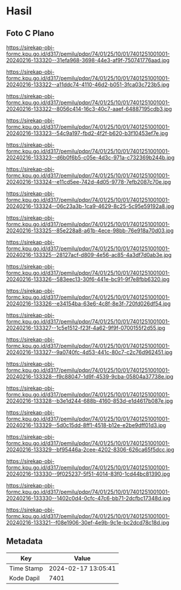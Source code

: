 # Hasil

## Foto C Plano

https://sirekap-obj-formc.kpu.go.id/d317/pemilu/pdpr/74/01/25/10/01/7401251001001-20240216-133320--31efa968-3698-44e3-af9f-750741776aad.jpg

https://sirekap-obj-formc.kpu.go.id/d317/pemilu/pdpr/74/01/25/10/01/7401251001001-20240216-133322--a11ddc74-4110-46d2-b051-3fca03c723b5.jpg

https://sirekap-obj-formc.kpu.go.id/d317/pemilu/pdpr/74/01/25/10/01/7401251001001-20240216-133322--8056c414-16c3-40c7-aaef-64887195cdb3.jpg

https://sirekap-obj-formc.kpu.go.id/d317/pemilu/pdpr/74/01/25/10/01/7401251001001-20240216-133323--54c9a197-fbd2-4f2f-b620-b3f10453ef7e.jpg

https://sirekap-obj-formc.kpu.go.id/d317/pemilu/pdpr/74/01/25/10/01/7401251001001-20240216-133323--d6b0f6b5-c05e-4d3c-971a-c732369b244b.jpg

https://sirekap-obj-formc.kpu.go.id/d317/pemilu/pdpr/74/01/25/10/01/7401251001001-20240216-133324--e11cd5ee-742d-4d05-9778-7efb2087c70e.jpg

https://sirekap-obj-formc.kpu.go.id/d317/pemilu/pdpr/74/01/25/10/01/7401251001001-20240216-133324--06c23a3b-1ca9-4629-8c25-5c95e59192a8.jpg

https://sirekap-obj-formc.kpu.go.id/d317/pemilu/pdpr/74/01/25/10/01/7401251001001-20240216-133325--85e228a8-a61b-4ece-98bb-76e918a70d03.jpg

https://sirekap-obj-formc.kpu.go.id/d317/pemilu/pdpr/74/01/25/10/01/7401251001001-20240216-133325--28127acf-d809-4e56-ac85-4a3df7d0ab3e.jpg

https://sirekap-obj-formc.kpu.go.id/d317/pemilu/pdpr/74/01/25/10/01/7401251001001-20240216-133326--583eec13-30f6-441e-bc91-9f7e8fbb6320.jpg

https://sirekap-obj-formc.kpu.go.id/d317/pemilu/pdpr/74/01/25/10/01/7401251001001-20240216-133326--e34154ba-63e6-4c8f-8e3f-720fd026df54.jpg

https://sirekap-obj-formc.kpu.go.id/d317/pemilu/pdpr/74/01/25/10/01/7401251001001-20240216-133327--1c5e1512-f23f-4a62-9f9f-0700155f2d55.jpg

https://sirekap-obj-formc.kpu.go.id/d317/pemilu/pdpr/74/01/25/10/01/7401251001001-20240216-133327--9a0740fc-4d53-441c-80c7-c2c76d962451.jpg

https://sirekap-obj-formc.kpu.go.id/d317/pemilu/pdpr/74/01/25/10/01/7401251001001-20240216-133328--f9c88047-1d9f-4539-9cba-05804a37738e.jpg

https://sirekap-obj-formc.kpu.go.id/d317/pemilu/pdpr/74/01/25/10/01/7401251001001-20240216-133328--b3e1d244-688b-4160-853d-e1d4617b087e.jpg

https://sirekap-obj-formc.kpu.go.id/d317/pemilu/pdpr/74/01/25/10/01/7401251001001-20240216-133329--5d0c15dd-8ff1-4518-b12e-e2be9dff01d3.jpg

https://sirekap-obj-formc.kpu.go.id/d317/pemilu/pdpr/74/01/25/10/01/7401251001001-20240216-133329--bf95446a-2cee-4202-8306-626ca65f5dcc.jpg

https://sirekap-obj-formc.kpu.go.id/d317/pemilu/pdpr/74/01/25/10/01/7401251001001-20240216-133330--9f025237-5f51-4014-83f0-1cd44bc81390.jpg

https://sirekap-obj-formc.kpu.go.id/d317/pemilu/pdpr/74/01/25/10/01/7401251001001-20240216-133330--1402c0d4-0cfc-47c6-bb71-2dcfbc17348d.jpg

https://sirekap-obj-formc.kpu.go.id/d317/pemilu/pdpr/74/01/25/10/01/7401251001001-20240216-133321--f08e1906-30ef-4e9b-9c1e-bc2dcd78c18d.jpg


## Metadata

| Key        | Value               |
| ---------- | ------------------- |
| Time Stamp | 2024-02-17 13:05:41 |
| Kode Dapil | 7401                |




